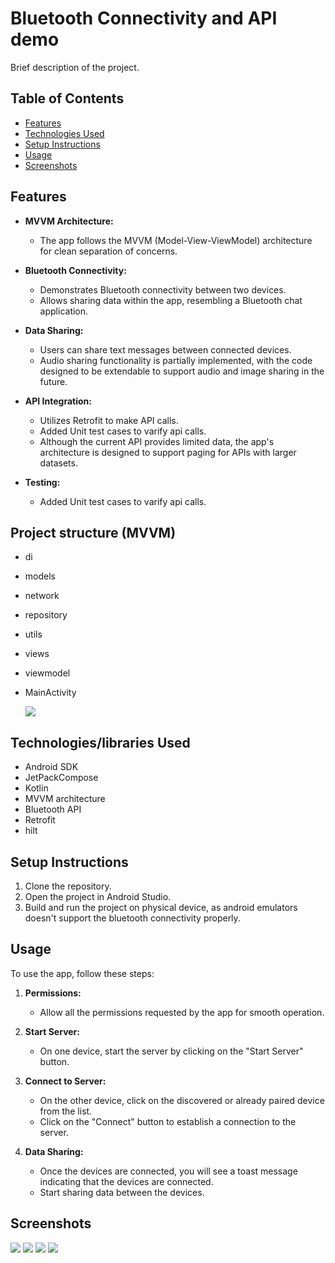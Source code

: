 # Bluetooth Connectivity and API demo

Brief description of the project.

## Table of Contents


- [Features](#features)
- [Technologies Used](#technologies-used)
- [Setup Instructions](#setup-instructions)
- [Usage](#usage)
- [Screenshots](#screenshots)




## Features

- **MVVM Architecture:** 
  - The app follows the MVVM (Model-View-ViewModel) architecture for clean separation of concerns.

- **Bluetooth Connectivity:**
  - Demonstrates Bluetooth connectivity between two devices.
  - Allows sharing data within the app, resembling a Bluetooth chat application.

- **Data Sharing:**
  - Users can share text messages between connected devices.
  - Audio sharing functionality is partially implemented, with the code designed to be extendable to support audio and image sharing in the future.

- **API Integration:**
  - Utilizes Retrofit to make API calls.
  -  Added Unit test cases to varify api calls.
  - Although the current API provides limited data, the app's architecture is designed to support paging for APIs with larger datasets.
    
- **Testing:**
  - Added Unit test cases to varify api calls.



## Project structure (MVVM)
* di
* models
* network
* repository
* utils
* views
* viewmodel
* MainActivity

  <img src="https://github.com/SantoshInchalakaranji/ShoppingApp/blob/master/Screenshots/mvvm.png" /> 

 

## Technologies/libraries Used

- Android SDK
- JetPackCompose
- Kotlin
- MVVM architecture
- Bluetooth API
- Retrofit
- hilt
  

## Setup Instructions

1. Clone the repository.
2. Open the project in Android Studio.
3. Build and run the project on physical device, as android emulators doesn't support the bluetooth connectivity properly.

## Usage

To use the app, follow these steps:

1. **Permissions:**
   - Allow all the permissions requested by the app for smooth operation.

2. **Start Server:**
   - On one device, start the server by clicking on the "Start Server" button.

3. **Connect to Server:**
   - On the other device, click on the discovered or already paired device from the list.
   - Click on the "Connect" button to establish a connection to the server.

4. **Data Sharing:**
   - Once the devices are connected, you will see a toast message indicating that the devices are connected.
   - Start sharing data between the devices.

## Screenshots
<img src="https://github.com/SantoshInchalakaranji/BlueToothAndApiDemo/blob/master/screenshots/splash.jpg" />
<img src="https://github.com/SantoshInchalakaranji/BlueToothAndApiDemo/blob/master/screenshots/news.jpg" />
<img src="https://github.com/SantoshInchalakaranji/BlueToothAndApiDemo/blob/master/screenshots/connect.jpg" />
<img src="https://github.com/SantoshInchalakaranji/BlueToothAndApiDemo/blob/master/screenshots/chat.jpg" />
